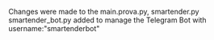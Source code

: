 Changes were made to the main.prova.py, smartender.py  
smartender_bot.py added to manage the Telegram Bot with username:"smartenderbot"
